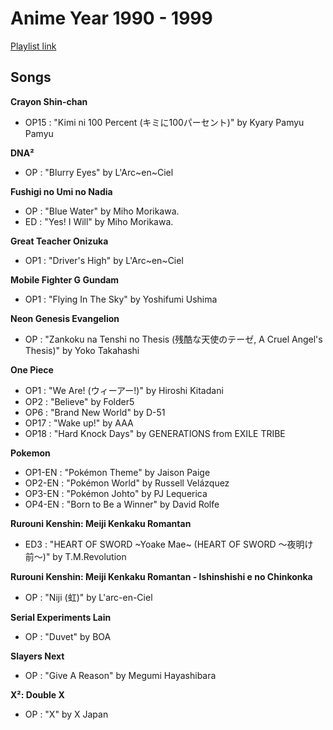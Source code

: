 # Anime Year 1990 - 1999

[Playlist link](https://open.spotify.com/user/fz230568w0ccmom2dg3zvxq1h/playlist/3wwteFRGNiBEDYYgKLZdQC?si=0ENthiLPT0KhGoCwrddCkQ)

## Songs

**Crayon Shin-chan**
* OP15 : "Kimi ni 100 Percent (キミに100パーセント)" by Kyary Pamyu Pamyu

**DNA²**
* OP : "Blurry Eyes" by L'Arc~en~Ciel

**Fushigi no Umi no Nadia**
* OP : "Blue Water" by Miho Morikawa.
* ED : "Yes! I Will" by Miho Morikawa.

**Great Teacher Onizuka**
* OP1 : "Driver's High" by L'Arc~en~Ciel

**Mobile Fighter G Gundam**
* OP1 : "Flying In The Sky" by Yoshifumi Ushima

**Neon Genesis Evangelion**
* OP : "Zankoku na Tenshi no Thesis (残酷な天使のテーゼ, A Cruel Angel's Thesis)" by Yoko Takahashi

**One Piece**
* OP1 : "We Are! (ウィーアー!)" by Hiroshi Kitadani 
* OP2 : "Believe" by Folder5
* OP6 : "Brand New World" by D-51
* OP17 : "Wake up!" by AAA
* OP18 : "Hard Knock Days" by GENERATIONS from EXILE TRIBE

**Pokemon**
* OP1-EN : "Pokémon Theme" by Jaison Paige
* OP2-EN : "Pokémon World" by Russell Velázquez
* OP3-EN : "Pokémon Johto" by PJ Lequerica
* OP4-EN : "Born to Be a Winner" by David Rolfe

**Rurouni Kenshin: Meiji Kenkaku Romantan**
* ED3 : "HEART OF SWORD ~Yoake Mae~ (HEART OF SWORD 〜夜明け前〜)" by T.M.Revolution

**Rurouni Kenshin: Meiji Kenkaku Romantan - Ishinshishi e no Chinkonka**
* OP : "Niji (虹)" by L'arc-en-Ciel

**Serial Experiments Lain**
* OP : "Duvet" by BOA

**Slayers Next**
* OP : "Give A Reason" by Megumi Hayashibara

**X²: Double X**
* OP : "X" by X Japan


